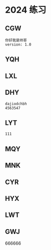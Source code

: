 # 2024 练习

## CGW
    你好我是帅哥
    version: 1.0
## YQH

## LXL

## DHY
    dajiodchbh
    4563547

## LYT

    111

## MQY

## MNK

## CYR

## HYX

## LWT

## GWJ

666666
